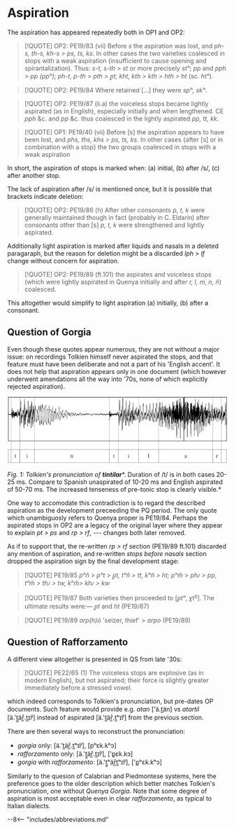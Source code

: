# Aspiration

The aspiration has appeared repeatedly both in OP1 and OP2:

>[!QUOTE] OP2: PE19/83 (vii)
>Before *s* the aspiration was lost, and *ph-s, th-s, kh-s > ps, ts, ks*. In other cases the two varieties coalesced in stops with a weak aspiration (insufficient to cause opening and spirantalization). Thus: *s-t, s-th > st* or more precisely *stʰ*; *pp* and *pph > pp (ppʰ)*; *ph-t, p-th > pth > ꝑt; kht, kth > kth > hth > ht* (sc. *htʰ*).

>[!QUOTE] OP2: PE19/84
>Where retained [...] they were *spʰ, skʰ*.

>[!QUOTE] OP2: PE19/87 (ii.a)
>the voiceless stops became lightly aspirated (as in English), especially initially and when lengthened. CE *pph* &c. and *pp* &c. thus coalesced in the lightly aspirated *pp, tt, kk*.

>[!QUOTE] OP1: PE19/40 (vii)
>Before \[s\] the aspiration appears to have been lost, and *phs, ths, khs > ps, ts, ks*. In other cases {after \[s\] or in combination with a stop} the two groups coalesced in stops with a weak aspiration

In short, the aspiration of stops is marked when: (a) initial, (b) after /s/, (c) after another stop.

The lack of aspiration after /s/ is mentioned once, but it is possible that brackets indicate deletion:

>[!QUOTE] OP2: PE19/86 (h)
>After other consonants *p, t, k* were generally maintained though in fact (probably in C. Eldarin) after consonants other than \[s\] *p, t, k* were strengthened and lightly aspirated.

Additionally light aspiration is marked after liquids and nasals in a deleted paragaraph, but the reason for deletion might be a discarded *lph > lf* change without concern for aspiration.

>[!QUOTE] OP2: PE19/89 (ft.101)
>the aspirates and voiceless stops (which were lightly aspirated in Quenya initially and after *r, l, m, n, ñ*) coalesced.

This altogether would simplify to light aspiration (a) initially, (b) after a consonant.

## Question of Gorgia

Even though these quotes appear numerous, they are not without a major issue: on recordings Tolkien himself never aspirated the stops, and that feature must have been deliberate and not a part of his 'English accent'. It does not help that aspiration appears only in one document (which however underwent amendations all the way into '70s, none of which explicitly rejected aspiration).

![waveform of *tintilar*](../../../img/tintilar_gram.png)

*Fig. 1: Tolkien's pronunciation of* ***tintilar****. Duration of /t/ is in both cases 20-25 ms. Compare to Spanish unaspirated of 10-20 ms and English aspirated of 50-70 ms. The increased tenseness of pre-tonic stop is clearly visible.*

One way to accomodate this contradiction is to regard the described aspiration as the development preceeding the PQ period. The only quote which unambiguosly refers to Quenya proper is PE19/84. Perhaps the aspirated stops in OP2 are a legacy of the original layer where they appear to explain *pt > ps* and *rp > rf*, --- changes both later removed.

As if to support that, the re-written *rp > rf* section (PE19/89 ft.101) discarded any mention of aspiration, and re-written *stops before nasals* section dropped the aspiration sign by the final development stage:

>[!QUOTE] PE19/85
>*pʰň > pʰt > ꝑt, tʰň > tt, kʰň > ht; pʰm̌ > pƕ > pp, tʰm̌ > tƕ > tw, kʰm̌> kƕ > kw*

>[!QUOTE] PE19/87
>Both varieties then proceeded to \[*ꝑtʰ*, *χt<sup>χ</sup>*\]. The ultimate results were:— *ꝑt* and *ht* (PE19/87)

>[!QUOTE] PE19/89
>*arp(h)ō* 'seizer, thief' > *arpo* (PE19/89)

## Question of Rafforzamento

A different view altogether is presented in QS from late '30s:

>[!QUOTE] PE22/65 (1)
>The voiceless stops are explosive (as in modern English), but not aspirated; their force is slightly greater immediately before a stressed vowel.

which indeed corresponds to Tolkien's pronunciation, but pre-dates OP documents. Such feature would provide e.g. *atan* <span class="ipa">\['ä.t̺än\]</span> vs *atartil* <span class="ipa">\[ä.'t̺͈är̺̊.t̺ɪlʲ\]</span> instead of aspirated <span class="ipa">\[ä.'t̺är̺̊.t̺ʰɪlʲ\]</span> from the previous section.

There are then several ways to reconstruct the pronunciation:

+ *gorgia* only: <span class="ipa">\[ä.'t̺är̺̊.t̺ʰɪlʲ\], \[pʰɛk.kʰɔ\]</span>
+ *rafforzamento* only: <span class="ipa">\[ä.'t̺͈är̺̊.t̺ɪlʲ\], \['p͈ɛk.kɔ\]</span>
+ *gorgia* with *rafforzamento*: <span class="ipa">\[ä.'t̺͈ʰär̺̊t̺ʰɪlʲ\], \['p͈ʰɛk.kʰɔ\]</span>

Similarly to the quesion of Calabrian and Piedmontese systems, here the preference goes to the older description which better matches Tolkien's pronunciation, one without *Quenya Gorgia*. Note that some degree of aspiration is most acceptable even in clear *rafforzamento*, as typical to Italian dialects.

--8<-- "includes/abbreviations.md"